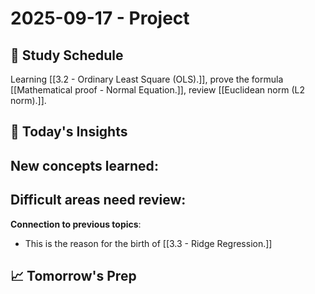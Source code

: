 # 2025-09-17 - Project 

## 📖 Study Schedule

Learning [[3.2 - Ordinary Least Square (OLS).]], prove the formula [[Mathematical proof - Normal Equation.]], review [[Euclidean norm (L2 norm).]].
## 🤔 Today's Insights

**New concepts learned**:
- 

**Difficult areas need review**:
- 

**Connection to previous topics**:
- This is the reason for the birth of [[3.3 - Ridge Regression.]]

## 📈 Tomorrow's Prep

